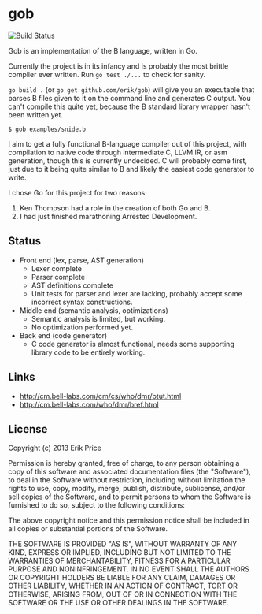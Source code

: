 # gob
[![Build Status](https://travis-ci.org/erik/gob.png?branch=master)](https://travis-ci.org/erik/gob)

Gob is an implementation of the B language, written in Go.

Currently the project is in its infancy and is probably the most brittle
compiler ever written. Run `go test ./...` to check for sanity.

`go build .` (or `go get github.com/erik/gob`) will give you an executable that
parses B files given to it on the command line and generates C output. You
can't compile this quite yet, because the B standard library wrapper hasn't
been written yet.

`$ gob examples/snide.b`

I aim to get a fully functional B-language compiler out of this
project, with compilation to native code through intermediate C, LLVM
IR, or asm generation, though this is currently undecided. C will
probably come first, just due to it being quite similar to B and
likely the easiest code generator to write.

I chose Go for this project for two reasons:

1. Ken Thompson had a role in the creation of both Go and B.
2. I had just finished marathoning Arrested Development.

## Status

* Front end (lex, parse, AST generation)
  * Lexer complete
  * Parser complete
  * AST definitions complete
  * Unit tests for parser and lexer are lacking, probably accept some incorrect
    syntax constructions.
* Middle end (semantic analysis, optimizations)
  * Semantic analysis is limited, but working.
  * No optimization performed yet.
* Back end (code generator)
  * C code generator is almost functional, needs some supporting library code
    to be entirely working.

## Links

* http://cm.bell-labs.com/cm/cs/who/dmr/btut.html
* http://cm.bell-labs.com/who/dmr/bref.html

## License

Copyright (c) 2013 Erik Price

Permission is hereby granted, free of charge, to any person obtaining
a copy of this software and associated documentation files (the
"Software"), to deal in the Software without restriction, including
without limitation the rights to use, copy, modify, merge, publish,
distribute, sublicense, and/or sell copies of the Software, and to
permit persons to whom the Software is furnished to do so, subject to
the following conditions:

The above copyright notice and this permission notice shall be
included in all copies or substantial portions of the Software.

THE SOFTWARE IS PROVIDED "AS IS", WITHOUT WARRANTY OF ANY KIND,
EXPRESS OR IMPLIED, INCLUDING BUT NOT LIMITED TO THE WARRANTIES OF
MERCHANTABILITY, FITNESS FOR A PARTICULAR PURPOSE AND
NONINFRINGEMENT. IN NO EVENT SHALL THE AUTHORS OR COPYRIGHT HOLDERS BE
LIABLE FOR ANY CLAIM, DAMAGES OR OTHER LIABILITY, WHETHER IN AN ACTION
OF CONTRACT, TORT OR OTHERWISE, ARISING FROM, OUT OF OR IN CONNECTION
WITH THE SOFTWARE OR THE USE OR OTHER DEALINGS IN THE SOFTWARE.
